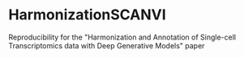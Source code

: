 # HarmonizationSCANVI
Reproducibility for the "Harmonization and Annotation of Single-cell Transcriptomics data with Deep Generative Models" paper
